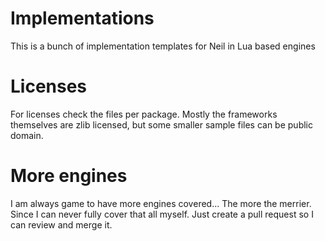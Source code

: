 # Implementations
This is a bunch of implementation templates for Neil in Lua based engines

# Licenses
For licenses check the files per package. Mostly the frameworks themselves are zlib licensed, but some smaller sample files can be public domain.


# More engines
I am always game to have more engines covered... The more the merrier. Since I can never fully cover that all myself. Just create a pull request so I can review and merge it.

